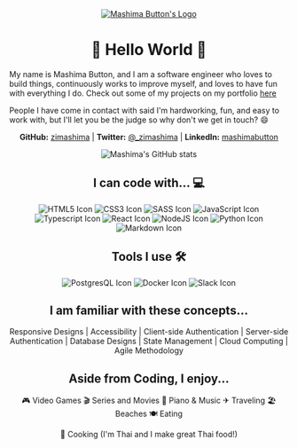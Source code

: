 


<div align="center">
<a href="https://mashimabutton.com">
<img src="https://raw.githubusercontent.com/zimashima/zimashima/master/assets/MashimaLogo.png" alt="Mashima Button's Logo"/></a>
</div>

<h1 align="center">  🙌  Hello World  🙌 </h1>

My name is Mashima Button, and I am a software engineer who loves to build things, continuously works to improve myself, and loves to have fun with everything I do. Check out some of my projects on my portfolio [here](https://mashimabutton.com)

People I have come in contact with said I'm hardworking, fun, and easy to work with, but I'll let you be the judge so why don't we get in touch? 😄

<div align="center">

**GitHub:** [zimashima](https://github.com/zimashima) |
**Twitter:** [@_zimashima](https://twitter.com/_zimashima) |
**LinkedIn:** [mashimabutton](https://linkedin.com/in/mashimabutton)

</div>
<div align="center">

![Mashima's GitHub stats](https://github-readme-stats.vercel.app/api?username=zimashima&theme=gotham&count_private=true&show_icons=true)

</div>
<h2 align="center">  I can code with... 💻 </h2>

<div align="center"> 
<img src="https://raw.githubusercontent.com/zimashima/zimashima/master/assets/svgIcons/html5.svg" alt="HTML5 Icon"/>
<img src="https://raw.githubusercontent.com/zimashima/zimashima/master/assets/svgIcons/css3.svg" alt="CSS3 Icon"/>
<img src="https://raw.githubusercontent.com/zimashima/zimashima/master/assets/svgIcons/sass.svg" alt="SASS Icon"/>
<img src="https://raw.githubusercontent.com/zimashima/zimashima/master/assets/svgIcons/javascript.svg" alt="JavaScript Icon"/>
<img src="https://raw.githubusercontent.com/zimashima/zimashima/master/assets/svgIcons/typescript.svg" alt="Typescript Icon"/>
<img src="https://raw.githubusercontent.com/zimashima/zimashima/master/assets/svgIcons/react.svg" alt="React Icon" />
<img src="https://raw.githubusercontent.com/zimashima/zimashima/master/assets/svgIcons/node-dot-js.svg" alt="NodeJS Icon"/>
<img src="https://raw.githubusercontent.com/zimashima/zimashima/master/assets/svgIcons/python.svg" alt="Python Icon"/>
<img src="https://raw.githubusercontent.com/zimashima/zimashima/master/assets/svgIcons/markdown.svg" alt="Markdown Icon"/>
</div>

<h2 align="center">  Tools I use 🛠 </h2>

<div align="center"> 
<img src="https://raw.githubusercontent.com/zimashima/zimashima/master/assets/svgIcons/postgresql.svg" alt="PostgresQL Icon"/>
<img src="https://raw.githubusercontent.com/zimashima/zimashima/master/assets/svgIcons/docker.svg" alt="Docker Icon"/>
<img src="https://raw.githubusercontent.com/zimashima/zimashima/master/assets/svgIcons/slack.svg" alt="Slack Icon"/>
</div>


<h2 align="center">  I am familiar with these concepts... </h2>

<div align="center"> 

Responsive Designs | Accessibility | Client-side Authentication | Server-side Authentication | Database Designs | State Management | Cloud Computing | Agile Methodology

</div>



<h2 align="center">  Aside from Coding, I enjoy... </h2>
<div align="center"> 

🎮 Video Games 🎬 Series and Movies 🎹 Piano & Music  ✈ Traveling  🏖 Beaches
🍽 Eating

🍳 Cooking (I'm Thai and I make great Thai food!)
</div>

